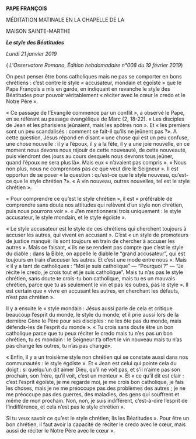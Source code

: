 **PAPE FRANÇOIS**

MÉDITATION MATINALE EN LA CHAPELLE DE LA

MAISON SAINTE-MARTHE

***Le style des Béatitudes***

*Lundi 21 janvier 2019*

( *L'Osservatore Romano*, *Édition hebdomadaire n°008 du 19 février 2019*)

On peut penser être bons catholiques mais ne pas se comporter en bons chrétiens : c’est contre le style « accusateur, mondain et égoïste » que le Pape François a mis en garde, en indiquant en revanche le style des Béatitudes pour pouvoir véritablement « réciter avec le cœur le credo et le Notre Père ».

« Ce passage de l’Evangile commence par un conflit », a observé le Pape, en se référant au passage évangélique de Marc (2, 18-22). « Les disciples de Jean et les pharisiens jeûnaient, mais les apôtres non ». Et « les premiers sont un peu scandalisés : comment se fait-il qu’ils ne jeûnent pas ?». A cette question, Jésus répond en disant « une chose qui est un peu confuse, une chose nouvelle : il y a l’époux, il y a la fête, il y a une joie nouvelle, en ce moment nous devons nous réjouir de cette nouveauté, de cette nouveauté, puis viendront des jours au cours desquels nous devrons tous jeûner, quand l’époux ne sera plus là». Mais eux « n’avaient pas compris ». « Nous non plus, nous ne comprenons pas ce que veut dire le Seigneur ». Il est opportun de se poser « la question : qu’est-ce que le style nouveau, qu’est-ce que le style chrétien ?». « A vin nouveau, outres nouvelles, tel est le style chrétien ».

« Pour comprendre ce qu’est le style chrétien », il est « préférable de comprendre sans doute nos attitudes qui relèvent d’un style non chrétien, puis nous pourrons voir ». « J’en mentionnerai trois uniquement : le style accusateur, le style mondain, et le style égoïste ».

« Le style accusateur est le style de ces chrétiens qui cherchent toujours à accuser les autres, qui vivent en accusant ». C’est « un style de promoteurs de justice manqué: ils sont toujours en train de chercher à accuser les autres ». Mais ce faisant, « ils ne se rendent pas compte que c’est le style du diable : dans la Bible, on appelle le diable le “grand accusateur”, qui est toujours en train d’accuser les autres. Et c’est une mode entre nous ». Mais « il y a tant de catholiques : “Moi je suis catholique” — “Pourquoi ?” — “Je récite le credo, je crois tout et je suis catholique”. Mais tu n’as pas le style chrétien, sans doute te crois-tu bon catholique, mais tu es un mauvais chrétien, parce que tu as seulement le vin et pas les outres, pas le style ». Il est certain que « vivre en accusant les autres, en cherchant les défauts, n’est pas chrétien ».

Il y a ensuite le « style mondain : Jésus aussi parle de cela et critique beaucoup l’esprit du monde, le style du monde, et il prie aussi lors de la dernière Cène le Père pour ses disciples : ne les ôte pas du monde, mais défends-les de l’esprit du monde ». « Tu crois sans doute être un bon catholique parce que tu peux réciter le credo mais tu n’es pas un bon chrétien, tu es mondain : le Seigneur t’a offert le vin nouveau mais tu n’as pas changé les outres, tu n’as pas changé».

« Enfin, il y a un troisième style non chrétien qui se constate aussi dans nos communautés : le style égoïste ». Et « Jean est celui qui pointe cela du doigt : si quelqu’un dit aimer Dieu, qu’il ne voit pas, et s’il n’aime pas son prochain, son frère, qu’il voit, c’est un menteur ». Et « ce qu’il dit est clair : c’est l’esprit égoïste, je me regarde moi, je me crois bon catholique, je fais les choses, mais je ne me préoccupe pas des problèmes des autres ; je ne me préoccupe pas des guerres, des maladies, des gens qui souffrent et même de mon prochain. Non, non, je suis indifférent, c’est-à-dire l’esprit de l’indifférence, et cela n’est pas le style chrétien ».

Si tu veux savoir ce qu’est le style chrétien, lis les Béatitudes ». Pour être un bon chrétien, il faut avoir la capacité de réciter le credo avec le cœur, mais aussi de réciter le Notre Père avec le cœur ».